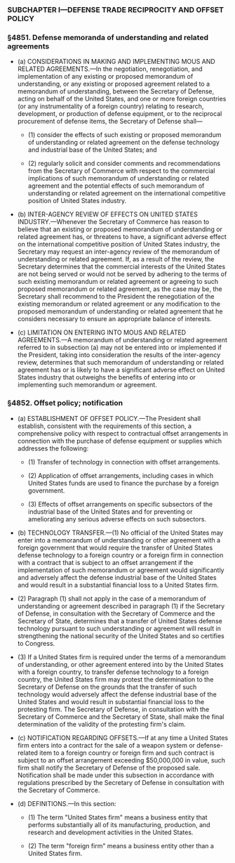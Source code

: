 ### SUBCHAPTER I—DEFENSE TRADE RECIPROCITY AND OFFSET POLICY

### §4851. Defense memoranda of understanding and related agreements
* (a) CONSIDERATIONS IN MAKING AND IMPLEMENTING MOUS AND RELATED AGREEMENTS.—In the negotiation, renegotiation, and implementation of any existing or proposed memorandum of understanding, or any existing or proposed agreement related to a memorandum of understanding, between the Secretary of Defense, acting on behalf of the United States, and one or more foreign countries (or any instrumentality of a foreign country) relating to research, development, or production of defense equipment, or to the reciprocal procurement of defense items, the Secretary of Defense shall—

  * (1) consider the effects of such existing or proposed memorandum of understanding or related agreement on the defense technology and industrial base of the United States; and

  * (2) regularly solicit and consider comments and recommendations from the Secretary of Commerce with respect to the commercial implications of such memorandum of understanding or related agreement and the potential effects of such memorandum of understanding or related agreement on the international competitive position of United States industry.


* (b) INTER-AGENCY REVIEW OF EFFECTS ON UNITED STATES INDUSTRY.—Whenever the Secretary of Commerce has reason to believe that an existing or proposed memorandum of understanding or related agreement has, or threatens to have, a significant adverse effect on the international competitive position of United States industry, the Secretary may request an inter-agency review of the memorandum of understanding or related agreement. If, as a result of the review, the Secretary determines that the commercial interests of the United States are not being served or would not be served by adhering to the terms of such existing memorandum or related agreement or agreeing to such proposed memorandum or related agreement, as the case may be, the Secretary shall recommend to the President the renegotiation of the existing memorandum or related agreement or any modification to the proposed memorandum of understanding or related agreement that he considers necessary to ensure an appropriate balance of interests.

* (c) LIMITATION ON ENTERING INTO MOUS AND RELATED AGREEMENTS.—A memorandum of understanding or related agreement referred to in subsection (a) may not be entered into or implemented if the President, taking into consideration the results of the inter-agency review, determines that such memorandum of understanding or related agreement has or is likely to have a significant adverse effect on United States industry that outweighs the benefits of entering into or implementing such memorandum or agreement.

### §4852. Offset policy; notification
* (a) ESTABLISHMENT OF OFFSET POLICY.—The President shall establish, consistent with the requirements of this section, a comprehensive policy with respect to contractual offset arrangements in connection with the purchase of defense equipment or supplies which addresses the following:

  * (1) Transfer of technology in connection with offset arrangements.

  * (2) Application of offset arrangements, including cases in which United States funds are used to finance the purchase by a foreign government.

  * (3) Effects of offset arrangements on specific subsectors of the industrial base of the United States and for preventing or ameliorating any serious adverse effects on such subsectors.


* (b) TECHNOLOGY TRANSFER.—(1) No official of the United States may enter into a memorandum of understanding or other agreement with a foreign government that would require the transfer of United States defense technology to a foreign country or a foreign firm in connection with a contract that is subject to an offset arrangement if the implementation of such memorandum or agreement would significantly and adversely affect the defense industrial base of the United States and would result in a substantial financial loss to a United States firm.

* (2) Paragraph (1) shall not apply in the case of a memorandum of understanding or agreement described in paragraph (1) if the Secretary of Defense, in consultation with the Secretary of Commerce and the Secretary of State, determines that a transfer of United States defense technology pursuant to such understanding or agreement will result in strengthening the national security of the United States and so certifies to Congress.

* (3) If a United States firm is required under the terms of a memorandum of understanding, or other agreement entered into by the United States with a foreign country, to transfer defense technology to a foreign country, the United States firm may protest the determination to the Secretary of Defense on the grounds that the transfer of such technology would adversely affect the defense industrial base of the United States and would result in substantial financial loss to the protesting firm. The Secretary of Defense, in consultation with the Secretary of Commerce and the Secretary of State, shall make the final determination of the validity of the protesting firm's claim.

* (c) NOTIFICATION REGARDING OFFSETS.—If at any time a United States firm enters into a contract for the sale of a weapon system or defense-related item to a foreign country or foreign firm and such contract is subject to an offset arrangement exceeding $50,000,000 in value, such firm shall notify the Secretary of Defense of the proposed sale. Notification shall be made under this subsection in accordance with regulations prescribed by the Secretary of Defense in consultation with the Secretary of Commerce.

* (d) DEFINITIONS.—In this section:

  * (1) The term "United States firm" means a business entity that performs substantially all of its manufacturing, production, and research and development activities in the United States.

  * (2) The term "foreign firm" means a business entity other than a United States firm.